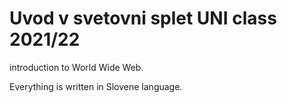 # Uvod v svetovni splet UNI class 2021/22

introduction to World Wide Web.

Everything is written in Slovene language.
